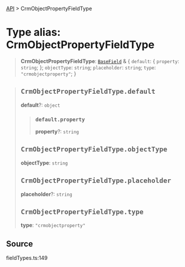 [API](../index.md) > CrmObjectPropertyFieldType

# Type alias: CrmObjectPropertyFieldType

> **CrmObjectPropertyFieldType**: [`BaseField`](type-alias.BaseField.md) & \{
  `default`: \{
    `property`: `string`;
  };
  `objectType`: `string`;
  `placeholder`: `string`;
  `type`: `"crmobjectproperty"`;
 }

> ## `CrmObjectPropertyFieldType.default`
>
> **default**?: `object`
>
> > ### `default.property`
> >
> > **property**?: `string`
> >
> >
>
> ## `CrmObjectPropertyFieldType.objectType`
>
> **objectType**: `string`
>
> ## `CrmObjectPropertyFieldType.placeholder`
>
> **placeholder**?: `string`
>
> ## `CrmObjectPropertyFieldType.type`
>
> **type**: `"crmobjectproperty"`
>
>

## Source

fieldTypes.ts:149
